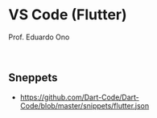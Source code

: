 

# VS Code (Flutter)

Prof. Eduardo Ono

<br>

## Sneppets

* https://github.com/Dart-Code/Dart-Code/blob/master/snippets/flutter.json

<br>
